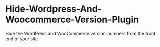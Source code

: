 # Hide-Wordpress-And-Woocommerce-Version-Plugin
Hide the WordPress and WooCommerce version numbers from the front end of your site
